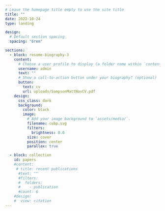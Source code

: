 ```yaml
---
# Leave the homepage title empty to use the site title
title: ""
date: 2022-10-24
type: landing

design:
  # Default section spacing
  spacing: "6rem"

sections:
  - block: resume-biography-3
    content:
      # Choose a user profile to display (a folder name within `content/authors/`)
      username: admin
      text: ""
      # Show a call-to-action button under your biography? (optional)
      button:
        text: cv
        url: uploads/SampsonMattNovCV.pdf
    design:
      css_class: dark
      background:
        color: black
        image:
          # Add your image background to `assets/media/`.
          filename: cubp.svg
          filters:
            brightness: 0.0
          size: cover
          position: center
          parallax: true

  - block: collection
    id: papers
    #content:
     # title: recent publications
      #text: ""
      #filters:
      #  folders:
      #    - publication
      #count: 6
    #design:
    #  view: citation
---
```

